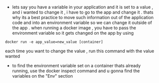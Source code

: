 - lets say you have a variable in your application and it is set to a value , and i wanted to change it , i have to go to the app and change it . thats why its a best practice to move such information out of the application code and into an environment variable so we can change it outside of the app . when running a docker image , you have to pass the environment variable so it gets changed on the app by using 

```
docker run -e app_value=new_value [container]
```
each time you want to change the value , run this command with the value wanted 
- to find the environment variable set on a container thats already running, use the docker inspect command and u gonna find the variables on the "Env" section  